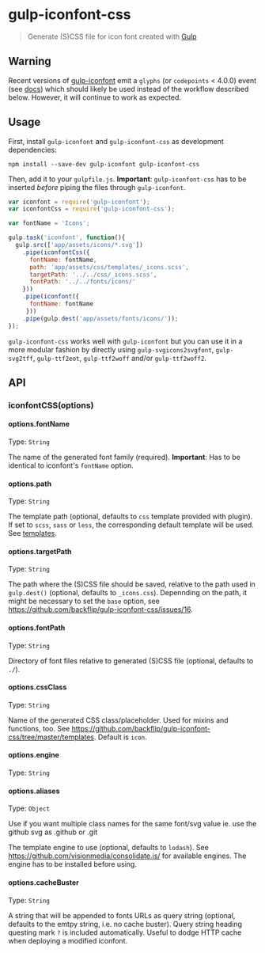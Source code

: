 # gulp-iconfont-css
> Generate (S)CSS file for icon font created with [Gulp](http://gulpjs.com/)

## Warning

Recent versions of [gulp-iconfont](https://github.com/nfroidure/gulp-iconfont) emit a `glyphs` (or `codepoints` < 4.0.0) event (see [docs](https://github.com/nfroidure/gulp-iconfont/)) which should likely be used instead of the workflow described below. However, it will continue to work as expected.

## Usage

First, install `gulp-iconfont` and `gulp-iconfont-css` as development dependencies:

```shell
npm install --save-dev gulp-iconfont gulp-iconfont-css
```

Then, add it to your `gulpfile.js`. **Important**: `gulp-iconfont-css` has to be inserted *before* piping the files through `gulp-iconfont`.

```javascript
var iconfont = require('gulp-iconfont');
var iconfontCss = require('gulp-iconfont-css');

var fontName = 'Icons';

gulp.task('iconfont', function(){
  gulp.src(['app/assets/icons/*.svg'])
    .pipe(iconfontCss({
      fontName: fontName,
      path: 'app/assets/css/templates/_icons.scss',
      targetPath: '../../css/_icons.scss',
      fontPath: '../../fonts/icons/'
    }))
    .pipe(iconfont({
      fontName: fontName
     }))
    .pipe(gulp.dest('app/assets/fonts/icons/'));
});
```

`gulp-iconfont-css` works well with `gulp-iconfont` but you can use it in a more modular fashion by directly using `gulp-svgicons2svgfont`, `gulp-svg2tff`, `gulp-ttf2eot`, `gulp-ttf2woff` and/or `gulp-ttf2woff2`.

## API

### iconfontCSS(options)

#### options.fontName
Type: `String`

The name of the generated font family (required). **Important**: Has to be identical to iconfont's `fontName` option.

#### options.path
Type: `String`

The template path (optional, defaults to `css` template provided with plugin). If set to `scss`,  `sass` or `less`, the corresponding default template will be used. See [templates](templates).

#### options.targetPath
Type: `String`

The path where the (S)CSS file should be saved, relative to the path used in `gulp.dest()` (optional, defaults to `_icons.css`). Depennding on the path, it might be necessary to set the `base` option, see https://github.com/backflip/gulp-iconfont-css/issues/16.

#### options.fontPath
Type: `String`

Directory of font files relative to generated (S)CSS file (optional, defaults to ```./```).

#### options.cssClass
Type: `String`

Name of the generated CSS class/placeholder. Used for mixins and functions, too. See https://github.com/backflip/gulp-iconfont-css/tree/master/templates. Default is `icon`.

#### options.engine
Type: `String`

#### options.aliases
Type: `Object`

Use if you want multiple class names for the same font/svg value ie. use the github svg as .github or .git

The template engine to use (optional, defaults to `lodash`). 
See https://github.com/visionmedia/consolidate.js/ for available engines. The engine has to be installed before using.

#### options.cacheBuster
Type: `String`

A string that will be appended to fonts URLs as query string (optional, defaults to the emtpy string, i.e. no cache buster).
Query string heading questing mark `?` is included automatically.
Useful to dodge HTTP cache when deploying a modified iconfont.
